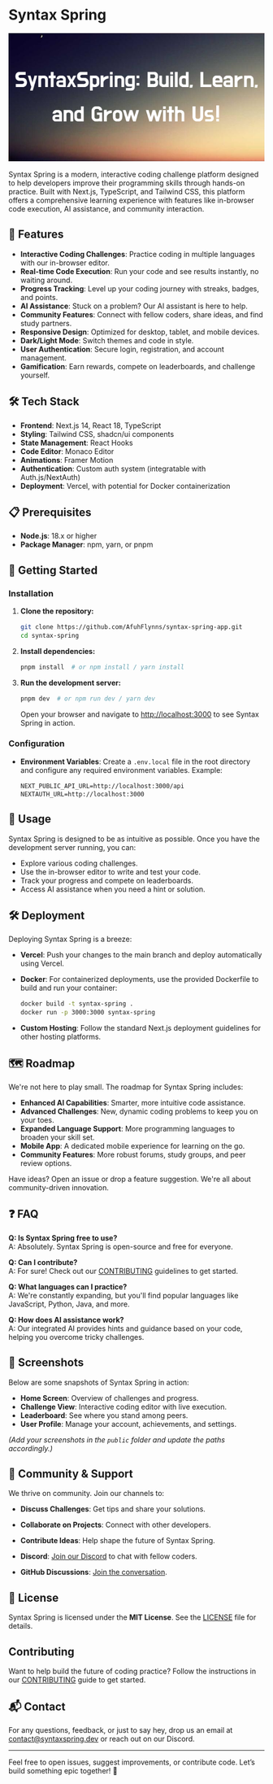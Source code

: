 # Syntax Spring

![Syntax Spring Banner](public/SyntaxSpringBanner.png)

Syntax Spring is a modern, interactive coding challenge platform designed to help developers improve their programming skills through hands-on practice. Built with Next.js, TypeScript, and Tailwind CSS, this platform offers a comprehensive learning experience with features like in-browser code execution, AI assistance, and community interaction.

## 🚀 Features

- **Interactive Coding Challenges**: Practice coding in multiple languages with our in-browser editor.
- **Real-time Code Execution**: Run your code and see results instantly, no waiting around.
- **Progress Tracking**: Level up your coding journey with streaks, badges, and points.
- **AI Assistance**: Stuck on a problem? Our AI assistant is here to help.
- **Community Features**: Connect with fellow coders, share ideas, and find study partners.
- **Responsive Design**: Optimized for desktop, tablet, and mobile devices.
- **Dark/Light Mode**: Switch themes and code in style.
- **User Authentication**: Secure login, registration, and account management.
- **Gamification**: Earn rewards, compete on leaderboards, and challenge yourself.

## 🛠️ Tech Stack

- **Frontend**: Next.js 14, React 18, TypeScript
- **Styling**: Tailwind CSS, shadcn/ui components
- **State Management**: React Hooks
- **Code Editor**: Monaco Editor
- **Animations**: Framer Motion
- **Authentication**: Custom auth system (integratable with Auth.js/NextAuth)
- **Deployment**: Vercel, with potential for Docker containerization

## 📋 Prerequisites

- **Node.js**: 18.x or higher
- **Package Manager**: npm, yarn, or pnpm

## 🚀 Getting Started

### Installation

1. **Clone the repository:**

   ```bash
   git clone https://github.com/AfuhFlynns/syntax-spring-app.git
   cd syntax-spring
   ```

2. **Install dependencies:**

   ```bash
   pnpm install  # or npm install / yarn install
   ```

3. **Run the development server:**

   ```bash
   pnpm dev  # or npm run dev / yarn dev
   ```

   Open your browser and navigate to [http://localhost:3000](http://localhost:3000) to see Syntax Spring in action.

### Configuration

- **Environment Variables**: Create a `.env.local` file in the root directory and configure any required environment variables. Example:

  ```env
  NEXT_PUBLIC_API_URL=http://localhost:3000/api
  NEXTAUTH_URL=http://localhost:3000
  ```

## 🚀 Usage

Syntax Spring is designed to be as intuitive as possible. Once you have the development server running, you can:

- Explore various coding challenges.
- Use the in-browser editor to write and test your code.
- Track your progress and compete on leaderboards.
- Access AI assistance when you need a hint or solution.

## 🛠️ Deployment

Deploying Syntax Spring is a breeze:

- **Vercel**: Push your changes to the main branch and deploy automatically using Vercel.
- **Docker**: For containerized deployments, use the provided Dockerfile to build and run your container:

  ```bash
  docker build -t syntax-spring .
  docker run -p 3000:3000 syntax-spring
  ```

- **Custom Hosting**: Follow the standard Next.js deployment guidelines for other hosting platforms.

## 🗺️ Roadmap

We're not here to play small. The roadmap for Syntax Spring includes:

- **Enhanced AI Capabilities**: Smarter, more intuitive code assistance.
- **Advanced Challenges**: New, dynamic coding problems to keep you on your toes.
- **Expanded Language Support**: More programming languages to broaden your skill set.
- **Mobile App**: A dedicated mobile experience for learning on the go.
- **Community Features**: More robust forums, study groups, and peer review options.

Have ideas? Open an issue or drop a feature suggestion. We're all about community-driven innovation.

## ❓ FAQ

**Q: Is Syntax Spring free to use?**  
A: Absolutely. Syntax Spring is open-source and free for everyone.

**Q: Can I contribute?**  
A: For sure! Check out our [CONTRIBUTING](./CONTRIBUTING.md) guidelines to get started.

**Q: What languages can I practice?**  
A: We're constantly expanding, but you'll find popular languages like JavaScript, Python, Java, and more.

**Q: How does AI assistance work?**  
A: Our integrated AI provides hints and guidance based on your code, helping you overcome tricky challenges.

## 📸 Screenshots

Below are some snapshots of Syntax Spring in action:

- **Home Screen**: Overview of challenges and progress.
- **Challenge View**: Interactive coding editor with live execution.
- **Leaderboard**: See where you stand among peers.
- **User Profile**: Manage your account, achievements, and settings.

*(Add your screenshots in the `public` folder and update the paths accordingly.)*

## 🤝 Community & Support

We thrive on community. Join our channels to:

- **Discuss Challenges**: Get tips and share your solutions.
- **Collaborate on Projects**: Connect with other developers.
- **Contribute Ideas**: Help shape the future of Syntax Spring.

- **Discord**: [Join our Discord](#) to chat with fellow coders.
- **GitHub Discussions**: [Join the conversation](https://github.com/AfuhFlynns/syntax-spring-app/discussions).

## 📄 License

Syntax Spring is licensed under the **MIT License**. See the [LICENSE](./LICENSE) file for details.

## Contributing

Want to help build the future of coding practice? Follow the instructions in our [CONTRIBUTING](./CONTRIBUTING.md) guide to get started.

## 📬 Contact

For any questions, feedback, or just to say hey, drop us an email at [contact@syntaxspring.dev](mailto:contact@syntaxspring.dev) or reach out on our Discord.

---

Feel free to open issues, suggest improvements, or contribute code. Let’s build something epic together! 🚀
